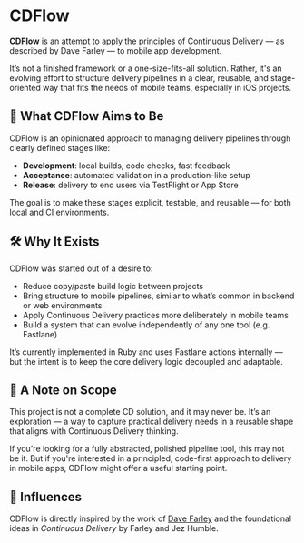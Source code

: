 # CDFlow

**CDFlow** is an attempt to apply the principles of Continuous Delivery — as described by Dave Farley — to mobile app development.

It’s not a finished framework or a one-size-fits-all solution. Rather, it's an evolving effort to structure delivery pipelines in a clear, reusable, and stage-oriented way that fits the needs of mobile teams, especially in iOS projects.

## 🎯 What CDFlow Aims to Be

CDFlow is an opinionated approach to managing delivery pipelines through clearly defined stages like:

- **Development**: local builds, code checks, fast feedback
- **Acceptance**: automated validation in a production-like setup
- **Release**: delivery to end users via TestFlight or App Store

The goal is to make these stages explicit, testable, and reusable — for both local and CI environments.

## 🛠 Why It Exists

CDFlow was started out of a desire to:

- Reduce copy/paste build logic between projects
- Bring structure to mobile pipelines, similar to what’s common in backend or web environments
- Apply Continuous Delivery practices more deliberately in mobile teams
- Build a system that can evolve independently of any one tool (e.g. Fastlane)

It’s currently implemented in Ruby and uses Fastlane actions internally — but the intent is to keep the core delivery logic decoupled and adaptable.

## 📌 A Note on Scope

This project is not a complete CD solution, and it may never be. It’s an exploration — a way to capture practical delivery needs in a reusable shape that aligns with Continuous Delivery thinking.

If you're looking for a fully abstracted, polished pipeline tool, this may not be it. But if you're interested in a principled, code-first approach to delivery in mobile apps, CDFlow might offer a useful starting point.

## 🙏 Influences

CDFlow is directly inspired by the work of [Dave Farley](https://continuousdelivery.com/) and the foundational ideas in *Continuous Delivery* by Farley and Jez Humble.

<!-- TODO: LATER
## Installation

TODO: Replace `UPDATE_WITH_YOUR_GEM_NAME_IMMEDIATELY_AFTER_RELEASE_TO_RUBYGEMS_ORG` with your gem name right after releasing it to RubyGems.org. Please do not do it earlier due to security reasons. Alternatively, replace this section with instructions to install your gem from git if you don't plan to release to RubyGems.org.

Install the gem and add to the application's Gemfile by executing:

```bash
bundle add UPDATE_WITH_YOUR_GEM_NAME_IMMEDIATELY_AFTER_RELEASE_TO_RUBYGEMS_ORG
```

If bundler is not being used to manage dependencies, install the gem by executing:

```bash
gem install UPDATE_WITH_YOUR_GEM_NAME_IMMEDIATELY_AFTER_RELEASE_TO_RUBYGEMS_ORG
```

## Usage

TODO: Write usage instructions here

## Development

After checking out the repo, run `bin/setup` to install dependencies. Then, run `rake spec` to run the tests. You can also run `bin/console` for an interactive prompt that will allow you to experiment.

To install this gem onto your local machine, run `bundle exec rake install`. To release a new version, update the version number in `version.rb`, and then run `bundle exec rake release`, which will create a git tag for the version, push git commits and the created tag, and push the `.gem` file to [rubygems.org](https://rubygems.org).

## Contributing

Bug reports and pull requests are welcome on GitHub at https://github.com/[USERNAME]/cdflow. This project is intended to be a safe, welcoming space for collaboration, and contributors are expected to adhere to the [code of conduct](https://github.com/[USERNAME]/cdflow/blob/main/CODE_OF_CONDUCT.md).

## License

The gem is available as open source under the terms of the [MIT License](https://opensource.org/licenses/MIT).

## Code of Conduct

Everyone interacting in the Cdflow project's codebases, issue trackers, chat rooms and mailing lists is expected to follow the [code of conduct](https://github.com/[USERNAME]/cdflow/blob/main/CODE_OF_CONDUCT.md).
--!>
